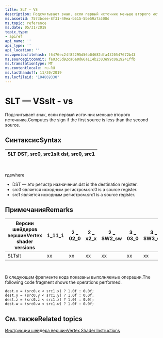 ```yaml
---
title: SLT — VS
description: Подсчитывает знак, если первый источник меньше второго источника.
ms.assetid: 7573bcee-8f31-49ea-b515-5be59a7a508d
ms.topic: reference
ms.date: 05/31/2018
topic_type:
- apiref
api_name: ''
api_type: ''
api_location: ''
ms.openlocfilehash: f6476ec24f82295d56b04682dfa4320547672b43
ms.sourcegitcommit: fe03c5d92ca6a0d66a114b2303e99c0a19241ffb
ms.translationtype: MT
ms.contentlocale: ru-RU
ms.lasthandoff: 11/20/2019
ms.locfileid: "104069330"
---
```

# <a name="slt---vs"></a><span data-ttu-id="c019c-103">SLT — VS</span><span class="sxs-lookup"><span data-stu-id="c019c-103">slt - vs</span></span>

<span data-ttu-id="c019c-104">Подсчитывает знак, если первый источник меньше второго источника.</span><span class="sxs-lookup"><span data-stu-id="c019c-104">Computes the sign if the first source is less than the second source.</span></span>

## <a name="syntax"></a><span data-ttu-id="c019c-105">Синтаксис</span><span class="sxs-lookup"><span data-stu-id="c019c-105">Syntax</span></span>



| <span data-ttu-id="c019c-106">SLT DST, src0, src1</span><span class="sxs-lookup"><span data-stu-id="c019c-106">slt dst, src0, src1</span></span> |
|---------------------|



 

<span data-ttu-id="c019c-107">где</span><span class="sxs-lookup"><span data-stu-id="c019c-107">where</span></span>

-   <span data-ttu-id="c019c-108">DST — это регистр назначения.</span><span class="sxs-lookup"><span data-stu-id="c019c-108">dst is the destination register.</span></span>
-   <span data-ttu-id="c019c-109">src0 является исходным регистром.</span><span class="sxs-lookup"><span data-stu-id="c019c-109">src0 is a source register.</span></span>
-   <span data-ttu-id="c019c-110">src1 является исходным регистром.</span><span class="sxs-lookup"><span data-stu-id="c019c-110">src1 is a source register.</span></span>

## <a name="remarks"></a><span data-ttu-id="c019c-111">Примечания</span><span class="sxs-lookup"><span data-stu-id="c019c-111">Remarks</span></span>



| <span data-ttu-id="c019c-112">Версии шейдеров вершин</span><span class="sxs-lookup"><span data-stu-id="c019c-112">Vertex shader versions</span></span> | <span data-ttu-id="c019c-113">1\_1</span><span class="sxs-lookup"><span data-stu-id="c019c-113">1\_1</span></span> | <span data-ttu-id="c019c-114">2 \_ 0</span><span class="sxs-lookup"><span data-stu-id="c019c-114">2\_0</span></span> | <span data-ttu-id="c019c-115">2 \_ x</span><span class="sxs-lookup"><span data-stu-id="c019c-115">2\_x</span></span> | <span data-ttu-id="c019c-116">2 \_ SW</span><span class="sxs-lookup"><span data-stu-id="c019c-116">2\_sw</span></span> | <span data-ttu-id="c019c-117">3 \_ 0</span><span class="sxs-lookup"><span data-stu-id="c019c-117">3\_0</span></span> | <span data-ttu-id="c019c-118">3 \_ SW</span><span class="sxs-lookup"><span data-stu-id="c019c-118">3\_sw</span></span> |
|------------------------|------|------|------|-------|------|-------|
| <span data-ttu-id="c019c-119">SLT</span><span class="sxs-lookup"><span data-stu-id="c019c-119">slt</span></span>                    | <span data-ttu-id="c019c-120">x</span><span class="sxs-lookup"><span data-stu-id="c019c-120">x</span></span>    | <span data-ttu-id="c019c-121">x</span><span class="sxs-lookup"><span data-stu-id="c019c-121">x</span></span>    | <span data-ttu-id="c019c-122">x</span><span class="sxs-lookup"><span data-stu-id="c019c-122">x</span></span>    | <span data-ttu-id="c019c-123">x</span><span class="sxs-lookup"><span data-stu-id="c019c-123">x</span></span>     | <span data-ttu-id="c019c-124">x</span><span class="sxs-lookup"><span data-stu-id="c019c-124">x</span></span>    | <span data-ttu-id="c019c-125">x</span><span class="sxs-lookup"><span data-stu-id="c019c-125">x</span></span>     |



 

<span data-ttu-id="c019c-126">В следующем фрагменте кода показаны выполняемые операции.</span><span class="sxs-lookup"><span data-stu-id="c019c-126">The following code fragment shows the operations performed.</span></span>


```
dest.x = (src0.x < src1.x) ? 1.0f : 0.0f;
dest.y = (src0.y < src1.y) ? 1.0f : 0.0f;
dest.z = (src0.z < src1.z) ? 1.0f : 0.0f;
dest.w = (src0.w < src1.w) ? 1.0f : 0.0f;
```



## <a name="related-topics"></a><span data-ttu-id="c019c-127">См. также</span><span class="sxs-lookup"><span data-stu-id="c019c-127">Related topics</span></span>

<dl> <dt>

[<span data-ttu-id="c019c-128">Инструкции шейдера вершин</span><span class="sxs-lookup"><span data-stu-id="c019c-128">Vertex Shader Instructions</span></span>](dx9-graphics-reference-asm-vs-instructions.md)
</dt> </dl>

 

 




